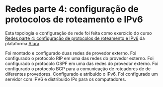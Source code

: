 # Redes parte 4: configuração de protocolos de roteamento e IPv6

Esta topologia e configuração de rede foi feita como exercício do curso [Redes parte 4: configuração de protocolos de roteamento e IPv6]([https://cursos.alura.com.br/course/redes-introducao](https://cursos.alura.com.br/course/redes-parte-4-configuracao-de-protocolos-de-roteamento-ipv6)) da plataforma [Alura](alura.com.br)

Foi montado e configurado duas redes de provedor externo.
Foi configurado o protocolo RIP em uma das redes do provedor externo.
Foi configurado o protocolo OSPF em uma das redes do provedor externo.
Foi configurado o protocolo BGP para a comunicação de roteadores de de diferentes provedores.
Configurado e atribuido o IPv6.
Foi configurado um servidor com IPV6 e distribuido IPs para os computadores.
